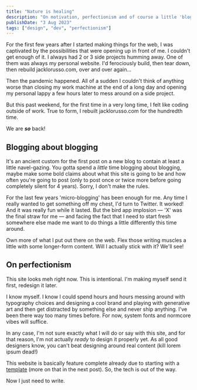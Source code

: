 ```yaml
---
title: "Nature is healing"
description: "On motivation, perfectionism and of course a little 'blogging about blogging' — it's a first post, after all."
publishDate: "3 Aug 2023"
tags: ["design", "dev", "perfectionism"]
---
```


For the first few years after I started making things for the web, I was captivated by the possibilities that were opening up in front of me. I couldn't get enough of it. I always had 2 or 3 side projects humming away. One of them was always my personal website. I'd ferociously build, then tear down, then rebuild jacklorusso.com, over and over again...

Then the pandemic happened. All of a sudden I couldn't think of anything worse than closing my work machine at the end of a long day and opening my personal lappy a few hours later to mess around on a side project.

But this past weekend, for the first time in a very long time, I felt like coding outside of work. True to form, I rebuilt jacklorusso.com for the hundredth time.

We are _**so**_ back!

## Blogging about blogging

It's an ancient custom for the first post on a new blog to contain at least a little navel-gazing. You gotta spend a _little_ time blogging about blogging, maybe make some bold claims about what this site is going to be and how often you're going to post (only to post once or twice more before going completely silent for 4 years). Sorry, I don't make the rules.

For the last few years 'micro-blogging' has been enough for me. Any time I really wanted to get something off my chest, I'd turn to Twitter. It worked! And it was really fun while it lasted. But the bird app implosion — 'X' was the final straw for me — and facing the fact that I need to start fresh somewhere else made me want to do things a little differently this time around.

Own more of what I put out there on the web. Flex those writing muscles a little with some longer-form content. Will I actually stick with it? We'll see!

## On perfectionism

This site looks meh right now. This is intentional. I'm making myself send it first, redesign it later.

I know myself. I know I could spend hours and hours messing around with typography choices and designing a cool brand and playing with generative art and then get distracted by something else and never ship anything. I've been there way too many times before. For now, system fonts and normcore vibes will suffice.

In any case, I'm not sure exactly what I will do or say with this site, and for that reason, I'm not actually _ready_ to design it properly yet. As all good designers know, you can't beat designing around real content (kill lorem ipsum dead!)

This website is basically feature complete already due to starting with a [template](https://github.com/chrismwilliams/astro-theme-cactus) (more on that in the next post). So, the tech is out of the way.

Now I just need to write.
